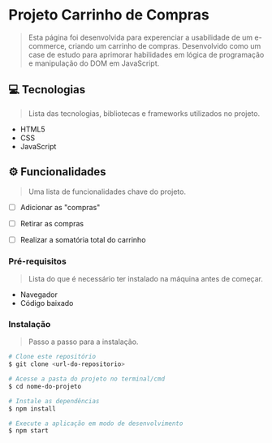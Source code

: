 # Projeto Carrinho de Compras
> Esta página foi desenvolvida para experenciar a usabilidade de um e-commerce, criando um carrinho de compras. Desenvolvido como um case de estudo para aprimorar habilidades em lógica de programação e manipulação do DOM em JavaScript.

## 💻 Tecnologias
> Lista das tecnologias, bibliotecas e frameworks utilizados no projeto.
* HTML5
* CSS
* JavaScript

## ⚙️ Funcionalidades
> Uma lista de funcionalidades chave do projeto.
* [ ] Adicionar as "compras"
* [ ] Retirar as compras
* [ ] Realizar a somatória total do carrinho


### Pré-requisitos
> Lista do que é necessário ter instalado na máquina antes de começar.
* Navegador
* Código baixado 

### Instalação
> Passo a passo para a instalação.
```bash
# Clone este repositório
$ git clone <url-do-repositorio>

# Acesse a pasta do projeto no terminal/cmd
$ cd nome-do-projeto

# Instale as dependências
$ npm install

# Execute a aplicação em modo de desenvolvimento
$ npm start
